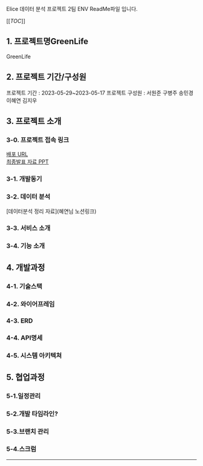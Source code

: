 Elice 데이터 분석 프로젝트 2팀 ENV ReadMe파일 입니다.

[[_TOC_]]

## 1. 프로젝트명GreenLife
GreenLife
## 2. 프로젝트 기간/구성원
프로젝트 기간 : 2023-05-29~2023-05-17
프로젝트 구성원 : 서원준 구병주 송민경 이혜연 김지우
## 3. 프로젝트 소개
### 3-0. 프로젝트 접속 링크
[배포 URL]()   
[최종발표 자료 PPT]()   
### 3-1. 개발동기
### 3-2. 데이터 분석   
[데이터분석 정리 자료](혜연님 노션링크)
### 3-3. 서비스 소개
### 3-4. 기능 소개
## 4. 개발과정 
### 4-1. 기술스택
### 4-2. 와이어프레임
### 4-3. ERD
### 4-4. API명세
### 4-5. 시스템 아키텍쳐
## 5. 협업과정
### 5-1.일정관리
### 5-2.개발 타임라인?
### 5-3.브랜치 관리
### 5-4.스크럼
-------------------

